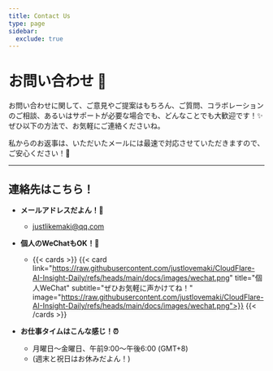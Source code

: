 ```yaml
---
title: Contact Us
type: page
sidebar:
  exclude: true
---
```

# お問い合わせ 💌

お問い合わせに関して、ご意見やご提案はもちろん、ご質問、コラボレーションのご相談、あるいはサポートが必要な場合でも、どんなことでも大歓迎です！✨ ぜひ以下の方法で、お気軽にご連絡くださいね。

私からのお返事は、いただいたメールには最速で対応させていただきますので、ご安心ください！🚀

---

## **連絡先はこちら！**

*   **メールアドレスだよん！📧**
    *   [justlikemaki@qq.com](mailto:justlikemaki@qq.com)

*   **個人のWeChatもOK！📱**
    *   {{< cards >}}
        {{< card link="https://raw.githubusercontent.com/justlovemaki/CloudFlare-AI-Insight-Daily/refs/heads/main/docs/images/wechat.png" title="個人WeChat" subtitle="ぜひお気軽に声かけてね！" image="https://raw.githubusercontent.com/justlovemaki/CloudFlare-AI-Insight-Daily/refs/heads/main/docs/images/wechat.png">}}
        {{< /cards >}}

*   **お仕事タイムはこんな感じ！⏰**
    *   月曜日〜金曜日、午前9:00〜午後6:00 (GMT+8)
    *   (週末と祝日はお休みだよん！)